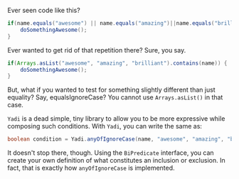 Ever seen code like this?

```java
if(name.equals("awesome") || name.equals("amazing")||name.equals("brilliant")) {
    doSomethingAwesome();
}
```

Ever wanted to get rid of that repetition there? Sure, you say.

```java
if(Arrays.asList("awesome", "amazing", "brilliant").contains(name)) {
    doSomethingAwesome();
}
```

But, what if you wanted to test for something slightly different than just equality? Say, equalsIgnoreCase? You cannot use `Arrays.asList()` in that case.

`Yadi` is a dead simple, tiny library to allow you to be more expressive while composing such conditions. With `Yadi`, you can write the same as:

```java
boolean condition = Yadi.anyOfIgnoreCase(name, "awesome", "amazing", "brilliant");
```

It doesn't stop there, though. Using the `BiPredicate` interface, you can create your own definition of what constitutes an inclusion or exclusion. In fact, that is exactly how `anyOfIgnoreCase` is implemented.
